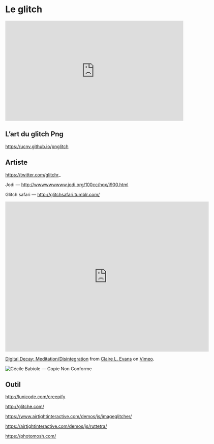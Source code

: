 # Le glitch

<iframe width="560" height="315" src="https://www.youtube.com/embed/T77rTN0pJPw" frameborder="0" allow="autoplay; encrypted-media" allowfullscreen></iframe>

## L’art du glitch Png

https://ucnv.github.io/pnglitch

## Artiste

https://twitter.com/glitchr_

Jodi — http://wwwwwwwww.jodi.org/100cc/hqx/i900.html

Glitch safari — http://glitchsafari.tumblr.com/

<iframe src="https://player.vimeo.com/video/29283329" width="640" height="472" frameborder="0" webkitallowfullscreen mozallowfullscreen allowfullscreen></iframe>
<p><a href="https://vimeo.com/29283329">Digital Decay: Meditation/Disintegration</a> from <a href="https://vimeo.com/universe">Claire L. Evans</a> on <a href="https://vimeo.com">Vimeo</a>.</p>

![Cécile Babiole — Copie Non Conforme](http://babiole.net/wp-content/uploads/images/cecilebabiole_copies-non-conformes_2013_02-930x620.jpg)

## Outil

http://lunicode.com/creepify

http://glitche.com/

https://www.airtightinteractive.com/demos/js/imageglitcher/

https://airtightinteractive.com/demos/js/ruttetra/

https://photomosh.com/
